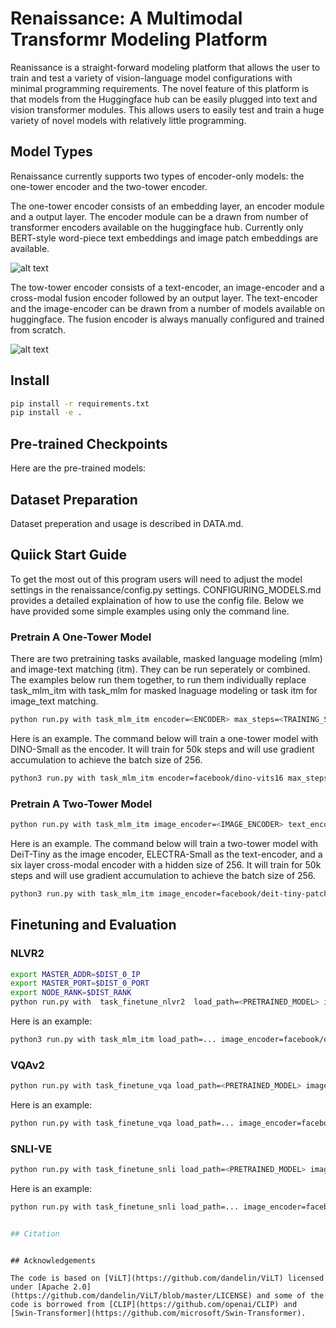 # Renaissance: A Multimodal Transformr Modeling Platform

Reanissance is a straight-forward modeling platform that allows the user to train and test a variety of vision-language model configurations with minimal programming requirements. The novel feature of this platform is that models from the Huggingface hub can be easily plugged into text and vision transformer modules. This allows users to easily test and train a huge variety of novel models with relatively little programming.   

## Model Types

Renaissance currently supports two types of encoder-only models: the one-tower encoder and the two-tower encoder. 

The one-tower encoder consists of an embedding layer, an encoder module and a output layer. The encoder module can be a drawn from number of transformer encoders available on the huggingface hub. Currently only BERT-style word-piece text embeddings and image patch embeddings are available. 

![alt text](one-tower.png)

The tow-tower encoder consists of a text-encoder, an image-encoder and a cross-modal fusion encoder
followed by an output layer. The text-encoder and the image-encoder can be drawn from a number of models available on huggingface. The fusion encoder is always manually configured and trained from scratch.

![alt text](two-tower.png)


## Install

```bash
pip install -r requirements.txt
pip install -e .
```

## Pre-trained Checkpoints

Here are the pre-trained models:



## Dataset Preparation

Dataset preperation and usage is described in DATA.md.

## Quiick Start Guide

To get the most out of this program users will need to adjust the model settings in the renaissance/config.py settings. CONFIGURING_MODELS.md provides a detailed explaination of how to use the config file. Below we have provided some simple examples using only the command line.

### Pretrain A One-Tower Model
There are two pretraining tasks available, masked language modeling (mlm) and image-text matching (itm). They can be run seperately or combined. The examples below run them together, to run them individually replace task_mlm_itm with task_mlm for masked lnaguage modeling or task itm for image_text matching. 

```bash
python run.py with task_mlm_itm encoder=<ENCODER> max_steps=<TRAINING_STEPS> num_gpus=<NUM_GPUS> num_nodes=<NUM_NODES> per_gpu_batchsize=<BS_FITS_YOUR_GPU> batch_size=<BATCH_SIZE> data_root=<ARROW_ROOT>
```
Here is an example. The command below will train a one-tower model with DINO-Small as the encoder. It will train for 50k steps and will use gradient accumulation to achieve the batch size of 256.

```bash
python3 run.py with task_mlm_itm encoder=facebook/dino-vits16 max_steps=50000 num_gpus=1 num_nodes=1 per_gpu_batchsize=32 batch_size=256 data_root=data/arrow/
```



### Pretrain A Two-Tower Model
```bash
python run.py with task_mlm_itm image_encoder=<IMAGE_ENCODER> text_encoder=<TEXT_ENCODER> cross_layer_hidden_size=<CROSS_LAYER_HIDDEN_SIZE> num_cross_layers=<NUM_CROSS_LAYER> max_steps=<TRAINING_STEPS> num_gpus=<NUM_GPUS> num_nodes=<NUM_NODES> per_gpu_batchsize=<BS_FITS_YOUR_GPU> batch_size=<BATCH_SIZE> data_root=<ARROW_ROOT>
```

Here is an example. The command below will train a two-tower model with DeiT-Tiny as the image encoder, ELECTRA-Small as the text-encoder, and a six layer cross-modal encoder with a hidden size of 256. It will train for 50k steps and will use gradient accumulation to achieve the batch size of 256.

```bash
python3 run.py with task_mlm_itm image_encoder=facebook/deit-tiny-patch16-224 text_encoder=google/electra-small-discriminator cross_layer_hidden_size=256 num_cross_layers=6 max_steps=50000 num_gpus=1 num_nodes=1 per_gpu_batchsize=32 batch_size=256 data_root=data/arrow/
``` 

## Finetuning and Evaluation

### NLVR2

```bash
export MASTER_ADDR=$DIST_0_IP
export MASTER_PORT=$DIST_0_PORT
export NODE_RANK=$DIST_RANK
python run.py with  task_finetune_nlvr2  load_path=<PRETRAINED_MODEL> image_encoder=<IMAGE_ENCODER> text_encoder=<TEXT_ENCODER> cross_layer_hidden_size=<CROSS_LAYER_HIDDEN_SIZE> num_cross_layers=<NUM_CROSS_LAYER>  image_size=<IMAGE_SIZE> per_gpu_batchsize=<BS_FITS_YOUR_GPU> num_gpus=<NUM_GPUS> num_nodes=<NUM_NODES> data_root=<ARROW_ROOT>
```

Here is an example:
```bash
python3 run.py with task_mlm_itm load_path=... image_encoder=facebook/deit-tiny-patch16-224 text_encoder=google/electra-small-discriminator cross_layer_hidden_size=256 image_size=288 num_cross_layers=6 per_gpu_batchsize=32 num_gpus=1 num_nodes=1 data_root=data/arrow/
```

### VQAv2

```bash
python run.py with task_finetune_vqa load_path=<PRETRAINED_MODEL> image_encoder=<IMAGE_ENCODER> text_encoder=<TEXT_ENCODER> cross_layer_hidden_size=<CROSS_LAYER_HIDDEN_SIZE> num_cross_layers=<NUM_CROSS_LAYER>  image_size=<IMAGE_SIZE> per_gpu_batchsize=<BS_FITS_YOUR_GPU> num_gpus=<NUM_GPUS> num_nodes=<NUM_NODES> data_root=<ARROW_ROOT>
```

Here is an example:
```bash
python run.py with task_finetune_vqa load_path=... image_encoder=facebook/deit-tiny-patch16-224 text_encoder=google/electra-small-discriminator cross_layer_hidden_size=256 image_size=288 num_cross_layers=6 per_gpu_batchsize=32 num_gpus=1 num_nodes=1 data_root=data/arrow/
```

### SNLI-VE

```bash
python run.py with task_finetune_snli load_path=<PRETRAINED_MODEL> image_encoder=<IMAGE_ENCODER> text_encoder=<TEXT_ENCODER> cross_layer_hidden_size=<CROSS_LAYER_HIDDEN_SIZE> num_cross_layers=<NUM_CROSS_LAYER>  image_size=<IMAGE_SIZE> per_gpu_batchsize=<BS_FITS_YOUR_GPU> num_gpus=<NUM_GPUS> num_nodes=<NUM_NODES> data_root=<ARROW_ROOT>
```

Here is an example:
```bash
python run.py with task_finetune_snli load_path=... image_encoder=facebook/deit-tiny-patch16-224 text_encoder=google/electra-small-discriminator cross_layer_hidden_size=256 image_size=288 num_cross_layers=6 per_gpu_batchsize=32 num_gpus=1 num_nodes=1 data_root=data/arrow/


## Citation

```
```

## Acknowledgements

The code is based on [ViLT](https://github.com/dandelin/ViLT) licensed under [Apache 2.0](https://github.com/dandelin/ViLT/blob/master/LICENSE) and some of the code is borrowed from [CLIP](https://github.com/openai/CLIP) and [Swin-Transformer](https://github.com/microsoft/Swin-Transformer).
